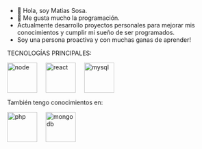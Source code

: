 - 👋 Hola, soy Matias Sosa.
- 👀 Me gusta mucho la programación.
- Actualmente desarrollo proyectos personales para mejorar mis conocimientos y cumplir mi sueño de ser programados.
- Soy una persona proactiva y con muchas ganas de aprender!

TECNOLOGÍAS PRINCIPALES:
<div style="display: flex; gap: 20px;">
  <img src="https://miro.medium.com/v2/resize:fit:1400/1*0xWhD2FQZJT84o7jAAkGRg.jpeg" alt="node" width="70"/>
  <img src="https://miro.medium.com/v2/resize:fit:1200/1*WA_9JsyqFkge2HwYKcdJQw.png" alt="react" width="70"/>
  <img src="https://d1.awsstatic.com/asset-repository/products/amazon-rds/1024px-MySQL.ff87215b43fd7292af172e2a5d9b844217262571.png" alt="mysql" width="70"/>
</div>


También tengo conocimientos en:

<div style="display: flex; gap: 20px;">
  <img src="https://upload.wikimedia.org/wikipedia/commons/thumb/2/27/PHP-logo.svg/800px-PHP-logo.svg.png" alt="php" width="70"/>
  <img src="https://miro.medium.com/v2/resize:fit:512/1*doAg1_fMQKWFoub-6gwUiQ.png" alt="mongodb" width="70"/>
</div>




